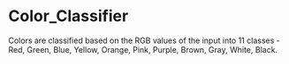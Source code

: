 # Color_Classifier
Colors are classified based on the RGB values of the input into 11 classes - Red, Green, Blue, Yellow, Orange, Pink, Purple, Brown, Gray, White, Black. 
